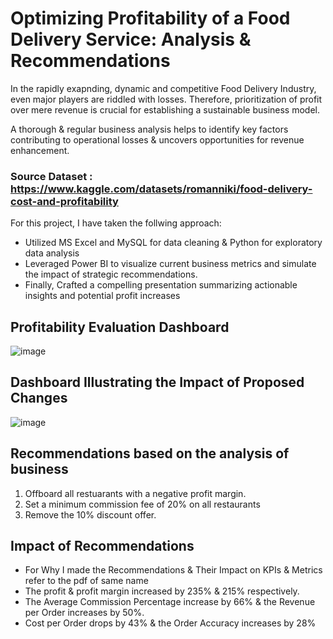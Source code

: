 # Optimizing Profitability of a Food Delivery Service: Analysis & Recommendations 
In the rapidly exapnding, dynamic and competitive Food Delivery Industry, even major players are riddled with losses. Therefore, prioritization of profit over mere revenue is crucial for establishing a sustainable business model.

A thorough & regular business analysis helps to identify key factors contributing to operational losses & uncovers opportunities for revenue enhancement.


### Source Dataset : https://www.kaggle.com/datasets/romanniki/food-delivery-cost-and-profitability


For this project, I have taken the follwing approach:
- Utilized MS Excel and MySQL for data cleaning & Python for exploratory data analysis
- Leveraged Power BI to visualize current business metrics and simulate the impact of strategic recommendations.
- Finally, Crafted a compelling presentation summarizing actionable insights and potential profit increases



## Profitability Evaluation Dashboard
![image](https://github.com/user-attachments/assets/c874b61d-c2b9-4d2b-adf1-bc0974096722)

## Dashboard Illustrating the Impact of Proposed Changes
![image](https://github.com/user-attachments/assets/ac24bb12-4f98-4ab8-bd19-ff9ab9dee367)




## Recommendations based on the analysis of business
1. Offboard all restuarants with a negative profit margin.
2. Set a minimum commission fee of 20% on all restaurants
3. Remove the 10% discount offer.
 

## Impact of Recommendations
- For Why I made the Recommendations & Their Impact on KPIs & Metrics refer to the pdf of same name
- The profit & profit margin increased by 235% & 215% respectively.
- The Average Commission Percentage increase by 66% & the Revenue per Order increases by 50%.
- Cost per Order drops by 43% & the Order Accuracy increases by 28%
